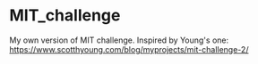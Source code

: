 # MIT_challenge
My own version of MIT challenge. Inspired by Young's one: https://www.scotthyoung.com/blog/myprojects/mit-challenge-2/
